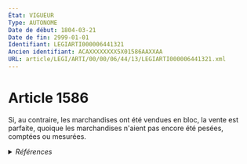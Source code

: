 ```yaml
---
État: VIGUEUR
Type: AUTONOME
Date de début: 1804-03-21
Date de fin: 2999-01-01
Identifiant: LEGIARTI000006441321
Ancien identifiant: ACAXXXXXXXX5X01586AAXXAA
URL: article/LEGI/ARTI/00/00/06/44/13/LEGIARTI000006441321.xml
---
```


<h1>Article 1586</h1>

Si, au contraire, les marchandises ont été vendues en bloc, la vente est
parfaite, quoique les marchandises n'aient pas encore été pesées, comptées ou
mesurées.


<details>
  <summary><em>Références</em></summary>

  <h2>Références faites par l'article</h2>
  
  <ul>
    <li>
      CODIFICATION source Loi 1804-03-06
    </li>
    <li>
      CREATION source Loi 1804-03-06 promulguée le 16 mars 1804
    </li>
  </ul>
</details>
